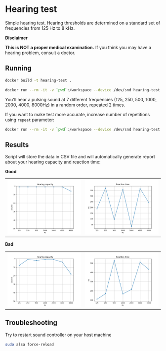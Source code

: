 # Hearing test

Simple hearing test.
Hearing thresholds are determined on a standard set of frequencies from 125 Hz to 8 kHz.

**Disclaimer**

**This is NOT a proper medical examination.**
If you think you may have a hearing problem, consult a doctor.

## Running

```sh
docker build -t hearing-test .
```

```sh
docker run --rm -it -v `pwd`:/workspace --device /dev/snd hearing-test python3 start.py
```

You'll hear a pulsing sound at 7 different frequencies (125, 250, 500, 1000, 2000, 4000, 8000Hz) in a random order, repeated 2 times.

If you want to make test more accurate, increase number of repetitions using `repeat` parameter:

```sh
docker run --rm -it -v `pwd`:/workspace --device /dev/snd hearing-test python3 start.py --repeat 4
```

## Results

Script will store the data in CSV file and will automatically generate report about your hearing capacity and reaction time:

**Good**

<table>
<tr>
<td><img src="./sample_results/capacity_good.png"/></td>
<td><img src="./sample_results/reaction_good.png"/></td>
</tr>
</table>

**Bad**

<table>
<tr>
<td><img src="./sample_output/results_capacity_bad.png"/></td>
<td><img src="./sample_output/results_reaction_bad.png"/></td>
</tr>
</table>

## Troubleshooting

Try to restart sound controller on your host machine

```sh
sudo alsa force-reload
```
